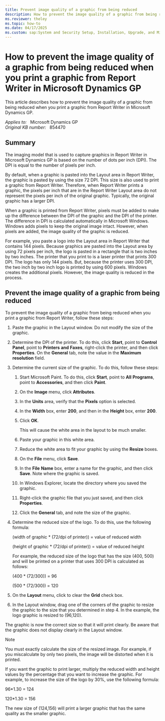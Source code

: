```yaml
---
title: Prevent image quality of a graphic from being reduced
description: How to prevent the image quality of a graphic from being reduced when you print a graphic from Report Writer in Microsoft Dynamics GP.
ms.reviewer: theley
ms.topic: how-to
ms.date: 04/17/2025
ms.custom: sap:System and Security Setup, Installation, Upgrade, and Migrations
---
```

# How to prevent the image quality of a graphic from being reduced when you print a graphic from Report Writer in Microsoft Dynamics GP

This article describes how to prevent the image quality of a graphic from being reduced when you print a graphic from Report Writer in Microsoft Dynamics GP.

_Applies to:_ &nbsp; Microsoft Dynamics GP  
_Original KB number:_ &nbsp; 854470

## Summary

The imaging model that is used to capture graphics in Report Writer in Microsoft Dynamics GP is based on the number of dots per inch (DPI). The DPI is equal to the number of pixels per inch.  

By default, when a graphic is pasted into the Layout area in Report Writer, the graphic is pasted by using the size 72 DPI. This size is also used to print a graphic from Report Writer. Therefore, when Report Writer prints a graphic, the pixels per inch that are in the Report Writer Layout area do not represent the pixels per inch of the original graphic. Typically, the original graphic has a larger DPI.

When a graphic is printed from Report Writer, pixels must be added to make up the difference between the DPI of the graphic and the DPI of the printer. The difference in DPI is calculated automatically in Microsoft Windows. Windows adds pixels to keep the original image intact. However, when pixels are added, the image quality of the graphic is reduced.

For example, you paste a logo into the Layout area in Report Writer that contains 144 pixels. Because graphics are pasted into the Layout area by using 72 pixels per inch, the logo is pasted in a rectangle that is two inches by two inches. The printer that you print to is a laser printer that prints 300 DPI. The logo has only 144 pixels. But, because the printer uses 300 DPI, the two inch by two inch logo is printed by using 600 pixels. Windows creates the additional pixels. However, the image quality is reduced in the process.

## Prevent the image quality of a graphic from being reduced

To prevent the image quality of a graphic from being reduced when you print a graphic from Report Writer, follow these steps:

1. Paste the graphic in the Layout window. Do not modify the size of the graphic.
2. Determine the DPI of the printer. To do this, click **Start**, point to **Control** **Panel**, point to **Printers** **and** **Faxes**, right-click the printer, and then click **Properties**. On the **General** tab, note the value in the **Maximum** **resolution** field.
3. Determine the current size of the graphic. To do this, follow these steps:
    1. Start Microsoft Paint. To do this, click **Start**, point to **All** **Programs**, point to **Accessories**, and then click **Paint**.
    2. On the **Image** menu, click **Attributes**.
    3. In the **Units** area, verify that the **Pixels** option is selected.
    4. In the **Width** box, enter **200**, and then in the **Height** box, enter **200**.
    5. Click **OK**.

        This will cause the white area in the layout to be much smaller.
    6. Paste your graphic in this white area.
    7. Reduce the white area to fit your graphic by using the **Resize** boxes.
    8. On the **File** menu, click **Save**.
    9. In the **File** **Name** box, enter a name for the graphic, and then click **Save**. Note where the graphic is saved.
    10. In Windows Explorer, locate the directory where you saved the graphic.
    11. Right-click the graphic file that you just saved, and then click **Properties**.
    12. Click the **General** tab, and note the size of the graphic.

4. Determine the reduced size of the logo. To do this, use the following formula:

    (width of graphic * (72/dpi of printer)) = value of reduced width

    (height of graphic * (72/dpi of printer)) = value of reduced height

    For example, the reduced size of the logo that has the size (400, 500) and will be printed on a printer that uses 300 DPI is calculated as follows:

    (400 * (72/300)) = 96  

    (500 * (72/300)) = 120

5. On the **Layout** menu, click to clear the **Grid** check box.

6. In the Layout window, drag one of the corners of the graphic to resize the graphic to the size that you determined in step 4. In the example, the logo graphic is resized to (96,120).

The graphic is now the correct size so that it will print clearly. Be aware that the graphic does not display clearly in the Layout window.

> [!NOTE]
> You must exactly calculate the size of the resized image. For example, if you miscalculate by only two pixels, the image will be distorted when it is printed.

If you want the graphic to print larger, multiply the reduced width and height values by the percentage that you want to increase the graphic. For example, to increase the size of the logo by 30%, use the following formula:

96*1.30 = 124

120*1.30 = 156

The new size of (124,156) will print a larger graphic that has the same quality as the smaller graphic.

